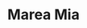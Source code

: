 ---
title : Marea Mia
layout: negocio
slogan:
web: https://mareamia.com/
categoria: Servicios
imagenes: ["/assets/img/directorio/marea-mia.jpeg.webp"]
direccion: Blvd. Benito Juarez 41, Rosarito, Mexico
estado: Baja California
municipio: Rosarito
codigo: 22710
latitude: 32.3490048
longitude: -117.0676394
telefono: 661 612 1253
cocina:
rango: $$
facebook: https://www.facebook.com/mareamiarestaurant
instagram: 
whatsapp: 
horariodeservicio: Lunes A Jueves de 8:30 AM A 9:00 PM Viernes A Domingo 8:30 AM A 12:00 PM
descripcion: Marea Mia Restaurante de mariscos le ofrece una variedad de platillos para degustar en familia, con terraza y mesas al aire. Con excelente servicio al consumidor. Te esperamos.
---